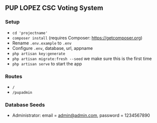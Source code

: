 ## PUP LOPEZ CSC Voting System

### Setup

-   `cd 'projectname'`
-   `composer install` (requires Composer: https://getcomposer.org)
-   Rename `.env.example` to `.env`
-   Configure `.env`, database, url, appname
-   `php artisan key:generate`
-   `php artisan migrate:fresh --seed` we make sure this is the first time
-   `php artisan serve` to start the app

### Routes

-   `/`
-   `/pupadmin`

### Database Seeds

-   Administrator: email = admin@admin.com, password = 1234567890
